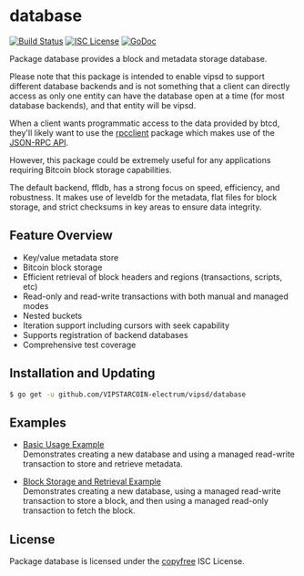 database
========

[![Build Status](http://img.shields.io/travis/VIPSTARCOIN-electrum/vipsd.svg)](https://travis-ci.org/VIPSTARCOIN-electrum/vipsd)
[![ISC License](http://img.shields.io/badge/license-ISC-blue.svg)](http://copyfree.org)
[![GoDoc](https://img.shields.io/badge/godoc-reference-blue.svg)](http://godoc.org/github.com/VIPSTARCOIN-electrum/vipsd/database)

Package database provides a block and metadata storage database.

Please note that this package is intended to enable vipsd to support different
database backends and is not something that a client can directly access as only
one entity can have the database open at a time (for most database backends),
and that entity will be vipsd.

When a client wants programmatic access to the data provided by btcd, they'll
likely want to use the [rpcclient](https://github.com/VIPSTARCOIN-electrum/vipsd/tree/master/rpcclient)
package which makes use of the [JSON-RPC API](https://github.com/VIPSTARCOIN-electrum/vipsd/tree/master/docs/json_rpc_api.md).

However, this package could be extremely useful for any applications requiring
Bitcoin block storage capabilities.

The default backend, ffldb, has a strong focus on speed, efficiency, and
robustness.  It makes use of leveldb for the metadata, flat files for block
storage, and strict checksums in key areas to ensure data integrity.

## Feature Overview

- Key/value metadata store
- Bitcoin block storage
- Efficient retrieval of block headers and regions (transactions, scripts, etc)
- Read-only and read-write transactions with both manual and managed modes
- Nested buckets
- Iteration support including cursors with seek capability
- Supports registration of backend databases
- Comprehensive test coverage

## Installation and Updating

```bash
$ go get -u github.com/VIPSTARCOIN-electrum/vipsd/database
```

## Examples

* [Basic Usage Example](http://godoc.org/github.com/VIPSTARCOIN-electrum/vipsd/database#example-package--BasicUsage)  
  Demonstrates creating a new database and using a managed read-write
  transaction to store and retrieve metadata.

* [Block Storage and Retrieval Example](http://godoc.org/github.com/VIPSTARCOIN-electrum/vipsd/database#example-package--BlockStorageAndRetrieval)  
  Demonstrates creating a new database, using a managed read-write transaction
  to store a block, and then using a managed read-only transaction to fetch the
  block.

## License

Package database is licensed under the [copyfree](http://copyfree.org) ISC
License.
